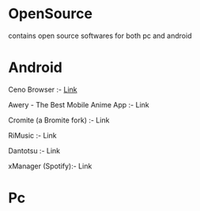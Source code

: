 # OpenSource
contains open source softwares for both pc and android

# Android

Ceno Browser :-  [Link](https://censorship.no/en/index.html)

Awery - The Best Mobile Anime App  :- Link

Cromite (a Bromite fork) :- Link

RiMusic :- Link

Dantotsu :- Link

xManager (Spotify):- Link

# Pc
